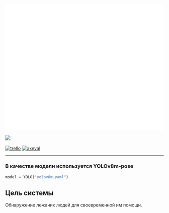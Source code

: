 <div align="center">
	<br>
	<a href="https://github.com/AxeVal/laying_people_detector/blob/main/header.svg">
		<img src="header.svg" width="800" height="400" alt="Click to see the source">
	</a>
	<br>
</div>


![](https://trello.com/b/d5Iv4cVU/%D0%B7%D0%B0%D0%B4%D0%B0%D1%87%D0%B0-4-%D1%80%D0%B0%D1%81%D0%BF%D0%BE%D0%B7%D0%BD%D0%B0%D0%B2%D0%B0%D0%BD%D0%B8%D0%B5-%D1%8D%D0%BA%D1%81%D1%82%D1%80%D0%B5%D0%BD%D0%BD%D1%8B%D1%85-%D1%81%D0%B8%D1%82%D1%83%D0%B0%D1%86%D0%B8%D0%B9-%D0%BD%D0%B0-%D1%8D%D1%81%D0%BA%D0%B0%D0%BB%D0%B0%D1%82%D0%BE%D1%80%D0%B0%D1%85)

[![trello](https://img.shields.io/badge/Trello-%23026AA7.svg?style=for-the-badge&logo=Trello&logoColor=white)](https://trello.com/b/d5Iv4cVU/%D0%B7%D0%B0%D0%B4%D0%B0%D1%87%D0%B0-4-%D1%80%D0%B0%D1%81%D0%BF%D0%BE%D0%B7%D0%BD%D0%B0%D0%B2%D0%B0%D0%BD%D0%B8%D0%B5-%D1%8D%D0%BA%D1%81%D1%82%D1%80%D0%B5%D0%BD%D0%BD%D1%8B%D1%85-%D1%81%D0%B8%D1%82%D1%83%D0%B0%D1%86%D0%B8%D0%B9-%D0%BD%D0%B0-%D1%8D%D1%81%D0%BA%D0%B0%D0%BB%D0%B0%D1%82%D0%BE%D1%80%D0%B0%D1%85) [![axeval](https://img.shields.io/badge/Telegram-2CA5E0?style=for-the-badge&logo=telegram&logoColor=white)](web.telegram.org/k/#@axeval)

---

### В качестве модели используется YOLOv8m-pose
```python
model = YOLO("yolov8m.yaml")
```

## Цель системы
Обнаружение лежачих людей для своевременной им помощи.
